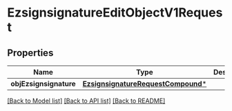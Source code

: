 # EzsignsignatureEditObjectV1Request

## Properties
Name | Type | Description | Notes
------------ | ------------- | ------------- | -------------
**objEzsignsignature** | [**EzsignsignatureRequestCompound***](EzsignsignatureRequestCompound.md) |  | 

[[Back to Model list]](../README.md#documentation-for-models) [[Back to API list]](../README.md#documentation-for-api-endpoints) [[Back to README]](../README.md)


